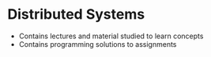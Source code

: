 # Distributed Systems 
- Contains lectures and material studied to learn concepts
- Contains programming solutions to assignments
